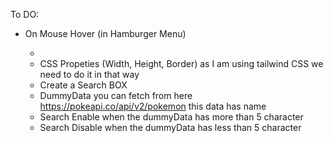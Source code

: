 To DO:

- On Mouse Hover (in Hamburger Menu)

  -
  - CSS Propeties (Width, Height, Border) as I am using tailwind CSS we need to do it in that way
  - Create a Search BOX
  - DummyData you can fetch from here https://pokeapi.co/api/v2/pokemon this data has name
  - Search Enable when the dummyData has more than 5 character
  - Search Disable when the dummyData has less than 5 character
